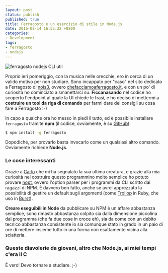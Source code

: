 ```yaml
---
layout: post
status: publish
published: true
title: Ferragosto e un esercizio di stile in Node.js
date: 2016-08-14 16:55:22 +0200
categories:
- Development
tags:
- ferragosto
- nodejs
---
```


![ferragosto nodejs CLI util](http://i68.tinypic.com/1i27bl.png)

Proprio ieri pomeriggio, con la musica nelle orecchie, ero in cerca di un valido motivo per non studiare. Sono incappato per "caso" nel sito dedicato a Ferragosto di [nois3](http://www.nois3.it/), ovvero [chefacciamoaferragosto.it](http://chefacciamoaferragosto.it/), e con un po' di curiosità ho cominciato a smanettarci su. **Ficcanasando** nel codice ho scoperto l'endpoint al quale la UI chiede le frasi, e ho deciso di mettermi a **costruire un tool da riga di comando** per farmi dare dei consigli su cosa fare a Ferragosto :-)

In capo a qualche ora ho messo in piedi il tutto, ed è possibile installare `ferragosto` tramite **npm** (il codice, ovviamente, è su [GitHub](https://github.com/dottorblaster/ferragosto)):

```bash
$ npm install -g ferragosto
```

Dopodiché, per provarlo basta invocarlo come un qualsiasi altro comando. Ovviamente richiede **Node.js**.

### Le cose interessanti
Grazie a [Carlo](http://carlofrinolli.it/) che mi ha segnalato la sua ultima creatura, e grazie alla mia curiosità nel costruire questo programmino molto semplice ho potuto provare [nopt](https://github.com/npm/nopt), ovvero l'option parser per i programmi da CLI scritto dai ragazzi di NPM. È davvero ben fatto, anche se avrei apprezzato la possibilità di gestire un default sugli argomenti (come [Trollop](https://github.com/ManageIQ/trollop) in Ruby, che uso in [Burst](https://github.com/dottorblaster/burst)).

**Creare eseguibili in Node** da pubblicare su NPM è un affare abbastanza semplice, sono rimasto abbastanza colpito sia dalla dimensione piccolina dal programma (che fa due cose in croce eh), sia da come con un debito tecnico abbastanza consistente io sia comunque stato in grado in un paio di ore di mettere insieme tutto in una forma non esattamente vicina alla sciatteria.

### Queste diavolerie da giovani, altro che Node.js, ai miei tempi c'era il C
È vero! Devo tornare a studiare. ;-)
